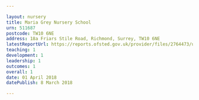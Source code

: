 ```yaml
---

layout: nursery
title: Maria Grey Nursery School
urn: 511687
postcode: TW10 6NE
address: 18a Friars Stile Road, Richmond, Surrey, TW10 6NE
latestReportUrl: https://reports.ofsted.gov.uk/provider/files/2764473/urn/511687.pdf
teaching: 1
development: 1
leadership: 1
outcomes: 1
overall: 1
date: 01 April 2018 
datePublish: 8 March 2018

---
```

